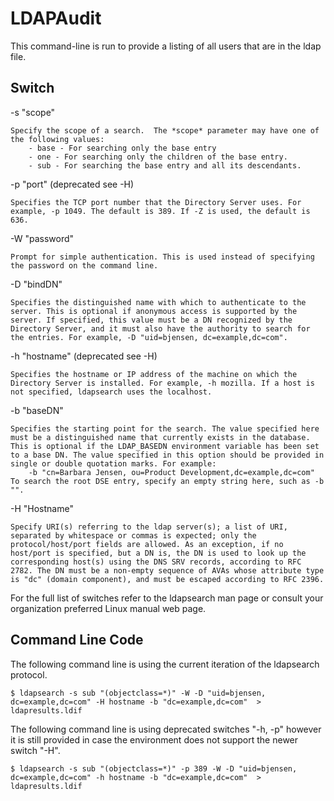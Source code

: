 # LDAPAudit

This command-line is run to provide a listing of all users that are in the ldap file. 

## Switch

-s "scope"

    Specify the scope of a search.  The *scope* parameter may have one of the following values:
        - base - For searching only the base entry
        - one - For searching only the children of the base entry.
        - sub - For searching the base entry and all its descendants.

-p "port" (deprecated see -H)

    Specifies the TCP port number that the Directory Server uses. For example, -p 1049. The default is 389. If -Z is used, the default is 636. 


-W "password"

    Prompt for simple authentication. This is used instead of specifying the password on the command line. 

-D "bindDN"

    Specifies the distinguished name with which to authenticate to the server. This is optional if anonymous access is supported by the server. If specified, this value must be a DN recognized by the Directory Server, and it must also have the authority to search for the entries. For example, -D "uid=bjensen, dc=example,dc=com". 

-h "hostname" (deprecated see -H)

    Specifies the hostname or IP address of the machine on which the Directory Server is installed. For example, -h mozilla. If a host is not specified, ldapsearch uses the localhost. 

-b "baseDN"

    Specifies the starting point for the search. The value specified here must be a distinguished name that currently exists in the database. This is optional if the LDAP_BASEDN environment variable has been set to a base DN. The value specified in this option should be provided in single or double quotation marks. For example: 
        -b "cn=Barbara Jensen, ou=Product Development,dc=example,dc=com"
    To search the root DSE entry, specify an empty string here, such as -b "".  
-H "Hostname"

    Specify URI(s) referring to the ldap server(s); a list of URI, separated by whitespace or commas is expected; only the protocol/host/port fields are allowed. As an exception, if no host/port is specified, but a DN is, the DN is used to look up the corresponding host(s) using the DNS SRV records, according to RFC 2782. The DN must be a non-empty sequence of AVAs whose attribute type is "dc" (domain component), and must be escaped according to RFC 2396. 


For the full list of switches refer to the ldapsearch man page or consult your organization preferred Linux manual web page.

## Command Line Code

The following command line is using the current iteration of the ldapsearch protocol.

``` shell
$ ldapsearch -s sub "(objectclass=*)" -W -D "uid=bjensen, dc=example,dc=com" -H hostname -b "dc=example,dc=com"  > ldapresults.ldif
```

The following command line is using deprecated switches "-h, -p" however it is still provided in case the environment does not support the newer switch "-H".

``` shell
$ ldapsearch -s sub "(objectclass=*)" -p 389 -W -D "uid=bjensen, dc=example,dc=com" -h hostname -b "dc=example,dc=com"  > ldapresults.ldif
```